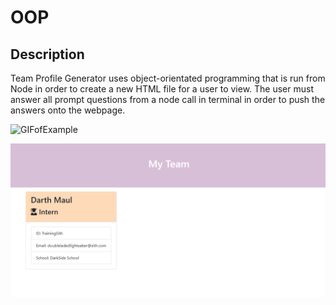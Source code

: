 # OOP

## Description

Team Profile Generator uses object-orientated programming that is run from Node in order to create a new HTML file for a user to view. The user must answer all prompt questions from a node call in terminal in order to push the answers onto the webpage.

![GIFofExample](./assets/example.gif)

![PicExample](./assets/myTeam.png)